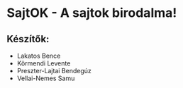 # SajtOK - A sajtok birodalma!

## Készítők:

- Lakatos Bence
- Körmendi Levente
- Preszter-Lajtai Bendegúz
- Vellai-Nemes Samu